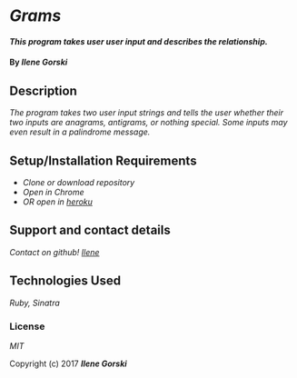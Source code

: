 # _Grams_

#### _This program takes user user input and describes the relationship._

#### By _**Ilene Gorski**_

## Description

_The program takes two user input strings and tells the user whether their two inputs are anagrams, antigrams, or nothing special. Some inputs may even result in a palindrome message._


## Setup/Installation Requirements

* _Clone or download repository_
* _Open in Chrome_
* _OR open in [heroku](https://dry-crag-31066.herokuapp.com/)_


## Support and contact details

_Contact on github! [Ilene](https://github.com/eyelean7)_

## Technologies Used

_Ruby, Sinatra_

### License

*MIT*

Copyright (c) 2017 **_Ilene Gorski_**
